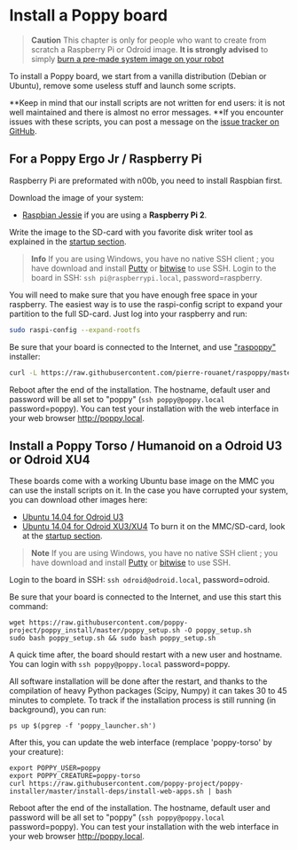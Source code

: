 # Install a Poppy board

> **Caution** This chapter is only for people who want to create from scratch a Raspberry Pi or Odroid image. **It is strongly advised** to simply [burn a pre-made system image on your robot](burn-an-image-file.md)

To install a Poppy board, we start from a vanilla distribution (Debian or Ubuntu), remove some useless stuff and launch some scripts. 

**Keep in mind that our install scripts are not written for end users: it is not well maintained and there is almost no error messages. **If you encounter issues with these scripts, you can post a message on the [issue tracker on GitHub](https://github.com/poppy-project/poppy-installer/issues).


## For a Poppy Ergo Jr / Raspberry Pi
Raspberry Pi are preformated with n00b, you need to install Raspbian first.

Download the image of your system:
* [Raspbian Jessie](https://www.raspberrypi.org/downloads/raspbian/) if you are using a **Raspberry Pi 2**.

Write the image to the SD-card with you favorite disk writer tool as explained in the [startup section](burn-an-image-file.md#write-an-image-to-the-sd-card).

> **Info** If you are using Windows, you have no native SSH client ; you have download and install [Putty](http://www.putty.org/) or [bitwise](https://www.bitvise.com/ssh-client-download) to use SSH.
Login to the board in SSH: `ssh pi@raspberrypi.local`, password=raspberry.

You will need to make sure that you have enough free space in your raspberry. The easiest way is to use the raspi-config script to expand your partition to the full SD-card. Just log into your raspberry and run:

```bash
sudo raspi-config --expand-rootfs
```

Be sure that your board is connected to the Internet, and use ["raspoppy"](https://github.com/pierre-rouanet/raspoppy) installer:
```bash
curl -L https://raw.githubusercontent.com/pierre-rouanet/raspoppy/master/raspoppyfication.sh | bash -s "poppy-ergo-jr"
```

Reboot after the end of the installation.
The hostname, default user and password will be all set to "poppy" (`ssh poppy@poppy.local` password=poppy).
You can test your installation with the web interface in your web browser http://poppy.local.

## Install a Poppy Torso / Humanoid on a Odroid U3 or Odroid XU4


These boards come with a working Ubuntu base image on the MMC you can use the install scripts on it.
In the case you have corrupted your system, you can download other images here:
* [Ubuntu 14.04 for Odroid U3](http://odroid.com/dokuwiki/doku.php?id=en:u3_release_linux_ubuntu)
* [Ubuntu 14.04 for Odroid XU3/XU4](http://odroid.in/ubuntu_14.04lts/ubuntu-14.04.1lts-lubuntu-odroid-xu3-20150212.img.xz)
To burn it on the MMC/SD-card, look at the [startup section](burn-an-image-file.md#write-an-image-to-the-sd-card).


> **Note** If you are using Windows, you have no native SSH client ; you have download and install [Putty](http://www.putty.org/) or [bitwise](https://www.bitvise.com/ssh-client-download) to use SSH.


Login to the board in SSH: `ssh odroid@odroid.local`, password=odroid.

Be sure that your board is connected to the Internet, and use this start this command:

```
wget https://raw.githubusercontent.com/poppy-project/poppy_install/master/poppy_setup.sh -O poppy_setup.sh
sudo bash poppy_setup.sh && sudo bash poppy_setup.sh
```
A quick time after, the board should restart with a new user and hostname.
You can login with `ssh poppy@poppy.local` password=poppy.

All software installation will be done after the restart, and thanks to the compilation of heavy Python packages (Scipy, Numpy) it can takes 30 to 45 minutes to complete.
To track if the installation process is still running (in background), you can run:
```
ps up $(pgrep -f 'poppy_launcher.sh')
```


After this, you can update the web interface (remplace 'poppy-torso' by your creature):

```
export POPPY_USER=poppy
export POPPY_CREATURE=poppy-torso
curl https://raw.githubusercontent.com/poppy-project/poppy-installer/master/install-deps/install-web-apps.sh | bash
```

Reboot after the end of the installation.
The hostname, default user and password will be all set to "poppy" (`ssh poppy@poppy.local` password=poppy).
You can test your installation with the web interface in your web browser http://poppy.local.



<!--
One day this would work:
 ```bash
wget https://raw.githubusercontent.com/poppy-project/poppy-installer/master/poppy-configure.sh -O poppy-configure.sh
```

This script takes two parameters:

`poppy-configure.sh <board> <creature>

* The board name {odroid, rpi}.
* The creature name {poppy-humanoid, poppy-torso, poppy-ergo-jr}.

To build the system for a Poppy Ergo Jr on a Raspberry Pi, one would run:

```bash
sudo bash poppy-configure.sh rpi poppy-ergo-jr
```
 -->